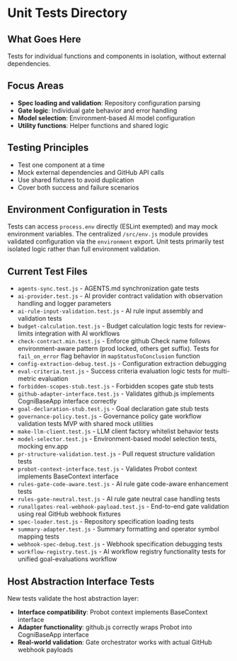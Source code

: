 # Unit Tests Directory

## What Goes Here
Tests for individual functions and components in isolation, without external dependencies.

## Focus Areas
- **Spec loading and validation**: Repository configuration parsing
- **Gate logic**: Individual gate behavior and error handling  
- **Model selection**: Environment-based AI model configuration
- **Utility functions**: Helper functions and shared logic

## Testing Principles
- Test one component at a time
- Mock external dependencies and GitHub API calls
- Use shared fixtures to avoid duplication
- Cover both success and failure scenarios

## Environment Configuration in Tests
Tests can access `process.env` directly (ESLint exempted) and may mock environment variables. The centralized `/src/env.js` module provides validated configuration via the `environment` export. Unit tests primarily test isolated logic rather than full environment validation.

## Current Test Files
- `agents-sync.test.js` - AGENTS.md synchronization gate tests
- `ai-provider.test.js` - AI provider contract validation with observation handling and logger parameters
- `ai-rule-input-validation.test.js` - AI rule input assembly and validation tests
- `budget-calculation.test.js` - Budget calculation logic tests for review-limits integration with AI workflows
- `check-contract.min.test.js` - Enforce github Check name follows environment-aware pattern (prod locked, others get suffix). Tests for `fail_on_error` flag behavior in `mapStatusToConclusion` function
- `config-extraction-debug.test.js` - Configuration extraction debugging
- `eval-criteria.test.js` - Success criteria evaluation logic tests for multi-metric evaluation
- `forbidden-scopes-stub.test.js` - Forbidden scopes gate stub tests
- `github-adapter-interface.test.js` - Validates github.js implements CogniBaseApp interface correctly
- `goal-declaration-stub.test.js` - Goal declaration gate stub tests
- `governance-policy.test.js` - Governance policy gate workflow validation tests MVP with shared mock utilities
- `make-llm-client.test.js` - LLM client factory whitelist behavior tests
- `model-selector.test.js` - Environment-based model selection tests, mocking env.app
- `pr-structure-validation.test.js` - Pull request structure validation tests
- `probot-context-interface.test.js` - Validates Probot context implements BaseContext interface
- `rules-gate-code-aware.test.js` - AI rule gate code-aware enhancement tests
- `rules-gate-neutral.test.js` - AI rule gate neutral case handling tests
- `runallgates-real-webhook-payload.test.js` - End-to-end gate validation using real GitHub webhook fixtures
- `spec-loader.test.js` - Repository specification loading tests
- `summary-adapter.test.js` - Summary formatting and operator symbol mapping tests
- `webhook-spec-debug.test.js` - Webhook specification debugging tests
- `workflow-registry.test.js` - AI workflow registry functionality tests for unified goal-evaluations workflow

## Host Abstraction Interface Tests
New tests validate the host abstraction layer:
- **Interface compatibility**: Probot context implements BaseContext interface
- **Adapter functionality**: github.js correctly wraps Probot into CogniBaseApp interface  
- **Real-world validation**: Gate orchestrator works with actual GitHub webhook payloads